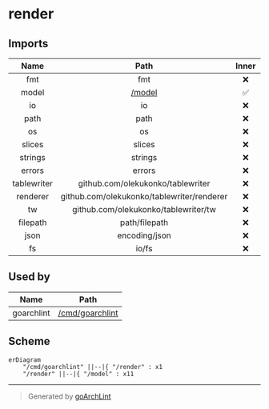 # render

## Imports

|    Name     |                    Path                    | Inner | Count |
|:-----------:|:------------------------------------------:|:-----:|:-----:|
|     fmt     |                    fmt                     |  ❌   |  12   |
|    model    |             [/model](model.md)             |  ✅   |  11   |
|     io      |                     io                     |  ❌   |   8   |
|    path     |                    path                    |  ❌   |   7   |
|     os      |                     os                     |  ❌   |   6   |
|   slices    |                   slices                   |  ❌   |   5   |
|   strings   |                  strings                   |  ❌   |   5   |
|   errors    |                   errors                   |  ❌   |   3   |
| tablewriter |     github.com/olekukonko/tablewriter      |  ❌   |   2   |
|  renderer   | github.com/olekukonko/tablewriter/renderer |  ❌   |   2   |
|     tw      |    github.com/olekukonko/tablewriter/tw    |  ❌   |   2   |
|  filepath   |               path/filepath                |  ❌   |   2   |
|    json     |               encoding/json                |  ❌   |   1   |
|     fs      |                   io/fs                    |  ❌   |   1   |

## Used by

|    Name    |                 Path                 |
|:----------:|:------------------------------------:|
| goarchlint | [/cmd/goarchlint](cmd/goarchlint.md) |

## Scheme

```mermaid
erDiagram
    "/cmd/goarchlint" ||--|{ "/render" : x1
    "/render" ||--|{ "/model" : x11
```

---

> Generated by [goArchLint](https://github.com/gbh007/goarchlint)
